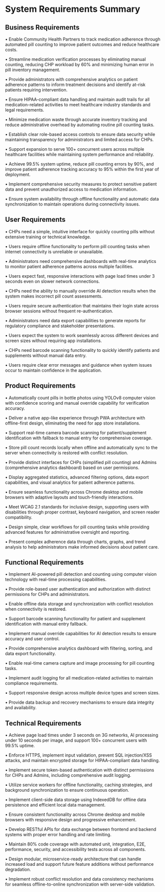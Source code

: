 # System Requirements Summary

## Business Requirements

• Enable Community Health Partners to track medication adherence through automated pill counting to improve patient outcomes and reduce healthcare costs.

• Streamline medication verification processes by eliminating manual counting, reducing CHP workload by 60% and minimizing human error in pill inventory management.

• Provide administrators with comprehensive analytics on patient adherence patterns to inform treatment decisions and identify at-risk patients requiring intervention.

• Ensure HIPAA-compliant data handling and maintain audit trails for all medication-related activities to meet healthcare industry standards and legal requirements.

• Minimize medication waste through accurate inventory tracking and reduce administrative overhead by automating routine pill counting tasks.

• Establish clear role-based access controls to ensure data security while maintaining transparency for administrators and limited access for CHPs.

• Support expansion to serve 100+ concurrent users across multiple healthcare facilities while maintaining system performance and reliability.

• Achieve 99.5% system uptime, reduce pill counting errors by 90%, and improve patient adherence tracking accuracy to 95% within the first year of deployment.

• Implement comprehensive security measures to protect sensitive patient data and prevent unauthorized access to medication information.

• Ensure system availability through offline functionality and automatic data synchronization to maintain operations during connectivity issues.

## User Requirements

• CHPs need a simple, intuitive interface for quickly counting pills without extensive training or technical knowledge.

• Users require offline functionality to perform pill counting tasks when internet connectivity is unreliable or unavailable.

• Administrators need comprehensive dashboards with real-time analytics to monitor patient adherence patterns across multiple facilities.

• Users expect fast, responsive interactions with page load times under 3 seconds even on slower network connections.

• CHPs need the ability to manually override AI detection results when the system makes incorrect pill count assessments.

• Users require secure authentication that maintains their login state across browser sessions without frequent re-authentication.

• Administrators need data export capabilities to generate reports for regulatory compliance and stakeholder presentations.

• Users expect the system to work seamlessly across different devices and screen sizes without requiring app installations.

• CHPs need barcode scanning functionality to quickly identify patients and supplements without manual data entry.

• Users require clear error messages and guidance when system issues occur to maintain confidence in the application.

## Product Requirements

• Automatically count pills in bottle photos using YOLOv8 computer vision with confidence scoring and manual override capability for verification accuracy.

• Deliver a native app-like experience through PWA architecture with offline-first design, eliminating the need for app store installations.

• Support real-time camera barcode scanning for patient/supplement identification with fallback to manual entry for comprehensive coverage.

• Store pill count records locally when offline and automatically sync to the server when connectivity is restored with conflict resolution.

• Provide distinct interfaces for CHPs (simplified pill counting) and Admins (comprehensive analytics dashboard) based on user permissions.

• Display aggregated statistics, advanced filtering options, data export capabilities, and visual analytics for patient adherence patterns.

• Ensure seamless functionality across Chrome desktop and mobile browsers with adaptive layouts and touch-friendly interactions.

• Meet WCAG 2.1 standards for inclusive design, supporting users with disabilities through proper contrast, keyboard navigation, and screen reader compatibility.

• Design simple, clear workflows for pill counting tasks while providing advanced features for administrative oversight and reporting.

• Present complex adherence data through charts, graphs, and trend analysis to help administrators make informed decisions about patient care.

## Functional Requirements

• Implement AI-powered pill detection and counting using computer vision technology with real-time processing capabilities.

• Provide role-based user authentication and authorization with distinct permissions for CHPs and administrators.

• Enable offline data storage and synchronization with conflict resolution when connectivity is restored.

• Support barcode scanning functionality for patient and supplement identification with manual entry fallback.

• Implement manual override capabilities for AI detection results to ensure accuracy and user control.

• Provide comprehensive analytics dashboard with filtering, sorting, and data export functionality.

• Enable real-time camera capture and image processing for pill counting tasks.

• Implement audit logging for all medication-related activities to maintain compliance requirements.

• Support responsive design across multiple device types and screen sizes.

• Provide data backup and recovery mechanisms to ensure data integrity and availability.

## Technical Requirements

• Achieve page load times under 3 seconds on 3G networks, AI processing under 10 seconds per image, and support 100+ concurrent users with 99.5% uptime.

• Enforce HTTPS, implement input validation, prevent SQL injection/XSS attacks, and maintain encrypted storage for HIPAA-compliant data handling.

• Implement secure token-based authentication with distinct permissions for CHPs and Admins, including comprehensive audit logging.

• Utilize service workers for offline functionality, caching strategies, and background synchronization to ensure continuous operation.

• Implement client-side data storage using IndexedDB for offline data persistence and efficient local data management.

• Ensure consistent functionality across Chrome desktop and mobile browsers with responsive design and progressive enhancement.

• Develop RESTful APIs for data exchange between frontend and backend systems with proper error handling and rate limiting.

• Maintain 80% code coverage with automated unit, integration, E2E, performance, security, and accessibility tests across all components.

• Design modular, microservice-ready architecture that can handle increased load and support future feature additions without performance degradation.

• Implement robust conflict resolution and data consistency mechanisms for seamless offline-to-online synchronization with server-side validation.
